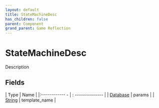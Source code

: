 ```yaml
---
layout: default
title: StateMachineDesc
has_children: false
parent: Component
grand_parent: Game Reflection
---
```

# StateMachineDesc
Description 

## Fields
| Type | Name |
|:------------ - | : -------------- |
| [Database](game-reflection/components/database.md) | params |
| [String](game-reflection/components/string.md) | template_name |
